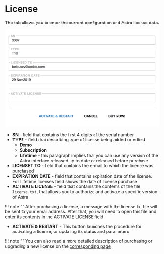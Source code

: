 # License

The tab allows you to enter the current configuration and Astra license data.

![license](license.png)

- **SN** - field that contains the first 4 digits of the serial number
- **TYPE** - field that describing type of license being added or edited
  - **Demo**
  - **Subscription**
  - **Lifetime** - this paragraph implies that you can use any version of the Astra interface released up to date or released before purchase
- **LICENSET TO** - field that contains the e-mail to which the license was purchased
- **EXPIRATION DATE** - field that contains expiration date of the license. For Lifetime licenses field shows the date of license purchase
- **ACTIVATE LICENSE** - field that contains the contents of the file `license.txt`, that allows you to authorize and activate a specific version of Astra

!!! note ""
    After purchasing a license, a message with the license.txt file will be sent to your email address. After that, you will need to open this file and enter its contents in the ACTIVATE LICENSE field

- **ACTIVATE & RESTART** - This button launches the procedure for activating a license, or updating its status and parameters

!!! note ""
    You can also read a more detailed description of purchasing or upgrading a new license on the [corresponding page](/en/astra/quick-start/license.md)